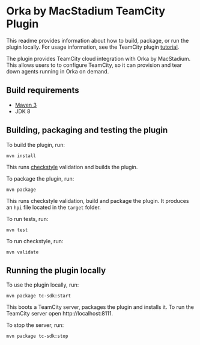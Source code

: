 # Orka by MacStadium TeamCity Plugin

This readme provides information about how to build, package, or run the plugin locally. For usage information, see the TeamCity plugin [tutorial][tutorial].

The plugin provides TeamCity cloud integration with Orka by MacStadium. This allows users to to configure TeamCity, so it can provision and tear down agents running in Orka on demand.

## Build requirements

- [Maven 3][maven]
- JDK 8

## Building, packaging and testing the plugin

To build the plugin, run:

    mvn install

This runs [checkstyle][checkstyle] validation and builds the plugin.

To package the plugin, run:

    mvn package

This runs checkstyle validation, build and package the plugin.
It produces an `hpi` file located in the `target` folder.

To run tests, run:

    mvn test

To run checkstyle, run:

    mvn validate

## Running the plugin locally

To use the plugin locally, run:

    mvn package tc-sdk:start

This boots a TeamCity server, packages the plugin and installs it. To run the TeamCity server open http://localhost:8111.

To stop the server, run:

    mvn package tc-sdk:stop

[maven]: http://maven.apache.org/
[checkstyle]: http://checkstyle.sourceforge.net/
[tutorial]: https://plugins.jetbrains.com/docs/teamcity/developing-teamcity-plugins.html
